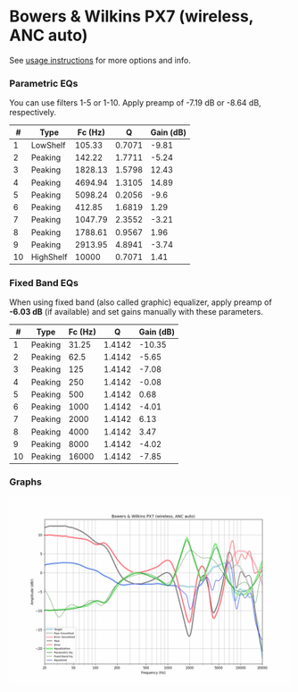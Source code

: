 # Bowers & Wilkins PX7 (wireless, ANC auto)
See [usage instructions](https://github.com/jaakkopasanen/AutoEq#usage) for more options and info.

### Parametric EQs
You can use filters 1-5 or 1-10. Apply preamp of -7.19 dB or -8.64 dB, respectively.

|   # | Type      |   Fc (Hz) |      Q |   Gain (dB) |
|-----|-----------|-----------|--------|-------------|
|   1 | LowShelf  |    105.33 | 0.7071 |       -9.81 |
|   2 | Peaking   |    142.22 | 1.7711 |       -5.24 |
|   3 | Peaking   |   1828.13 | 1.5798 |       12.43 |
|   4 | Peaking   |   4694.94 | 1.3105 |       14.89 |
|   5 | Peaking   |   5098.24 | 0.2056 |       -9.6  |
|   6 | Peaking   |    412.85 | 1.6819 |        1.29 |
|   7 | Peaking   |   1047.79 | 2.3552 |       -3.21 |
|   8 | Peaking   |   1788.61 | 0.9567 |        1.96 |
|   9 | Peaking   |   2913.95 | 4.8941 |       -3.74 |
|  10 | HighShelf |  10000    | 0.7071 |        1.41 |

### Fixed Band EQs
When using fixed band (also called graphic) equalizer, apply preamp of **-6.03 dB** (if available) and set gains manually with these parameters.

|   # | Type    |   Fc (Hz) |      Q |   Gain (dB) |
|-----|---------|-----------|--------|-------------|
|   1 | Peaking |     31.25 | 1.4142 |      -10.35 |
|   2 | Peaking |     62.5  | 1.4142 |       -5.65 |
|   3 | Peaking |    125    | 1.4142 |       -7.08 |
|   4 | Peaking |    250    | 1.4142 |       -0.08 |
|   5 | Peaking |    500    | 1.4142 |        0.68 |
|   6 | Peaking |   1000    | 1.4142 |       -4.01 |
|   7 | Peaking |   2000    | 1.4142 |        6.13 |
|   8 | Peaking |   4000    | 1.4142 |        3.47 |
|   9 | Peaking |   8000    | 1.4142 |       -4.02 |
|  10 | Peaking |  16000    | 1.4142 |       -7.85 |

### Graphs
![](./Bowers%20&%20Wilkins%20PX7%20(wireless,%20ANC%20auto).png)
